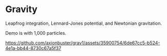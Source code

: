 # Gravity

Leapfrog integration, Lennard-Jones potential, and Newtonian gravitation.

Demo is with 1,000 particles.

https://github.com/axionbuster/grav1/assets/35900754/6de67cc5-b524-4e1a-bb44-8730c67a5f37


